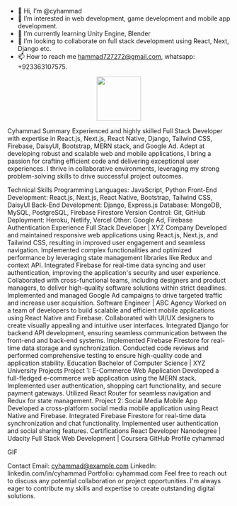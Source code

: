 - 👋 Hi, I’m @cyhammad
- 👀 I’m interested in web development, game development and mobile app development.
- 🌱 I’m currently learning Unity Engine, Blender
- 💞️ I’m looking to collaborate on full stack development using React, Next, Django etc.
- 📫 How to reach me hammad727272@gmail.com, whatsapp: +923363107575.
<div id="header" align="center">
  <img src="https://media.giphy.com/media/M9gbBd9nbDrOTu1Mqx/giphy.gif" width="100"/>
</div>

Cyhammad
Summary
Experienced and highly skilled Full Stack Developer with expertise in React.js, Next.js, React Native, Django, Tailwind CSS, Firebase, DaisyUI, Bootstrap, MERN stack, and Google Ad. Adept at developing robust and scalable web and mobile applications, I bring a passion for crafting efficient code and delivering exceptional user experiences. I thrive in collaborative environments, leveraging my strong problem-solving skills to drive successful project outcomes.

Technical Skills
Programming Languages: JavaScript, Python
Front-End Development: React.js, Next.js, React Native, Bootstrap, Tailwind CSS, DaisyUI
Back-End Development: Django, Express.js
Database: MongoDB, MySQL, PostgreSQL, Firebase Firestore
Version Control: Git, GitHub
Deployment: Heroku, Netlify, Vercel
Other: Google Ad, Firebase Authentication
Experience
Full Stack Developer | XYZ Company
Developed and maintained responsive web applications using React.js, Next.js, and Tailwind CSS, resulting in improved user engagement and seamless navigation.
Implemented complex functionalities and optimized performance by leveraging state management libraries like Redux and context API.
Integrated Firebase for real-time data syncing and user authentication, improving the application's security and user experience.
Collaborated with cross-functional teams, including designers and product managers, to deliver high-quality software solutions within strict deadlines.
Implemented and managed Google Ad campaigns to drive targeted traffic and increase user acquisition.
Software Engineer | ABC Agency
Worked on a team of developers to build scalable and efficient mobile applications using React Native and Firebase.
Collaborated with UI/UX designers to create visually appealing and intuitive user interfaces.
Integrated Django for backend API development, ensuring seamless communication between the front-end and back-end systems.
Implemented Firebase Firestore for real-time data storage and synchronization.
Conducted code reviews and performed comprehensive testing to ensure high-quality code and application stability.
Education
Bachelor of Computer Science | XYZ University
Projects
Project 1: E-Commerce Web Application
Developed a full-fledged e-commerce web application using the MERN stack.
Implemented user authentication, shopping cart functionality, and secure payment gateways.
Utilized React Router for seamless navigation and Redux for state management.
Project 2: Social Media Mobile App
Developed a cross-platform social media mobile application using React Native and Firebase.
Integrated Firebase Firestore for real-time data synchronization and chat functionality.
Implemented user authentication and social sharing features.
Certifications
React Developer Nanodegree | Udacity
Full Stack Web Development | Coursera
GitHub Profile
cyhammad

GIF

Contact
Email: cyhammad@example.com
LinkedIn: linkedin.com/in/cyhammad
Portfolio: cyhammad.com
Feel free to reach out to discuss any potential collaboration or project opportunities. I'm always eager to contribute my skills and expertise to create outstanding digital solutions.
<!---
cyhammad/cyhammad is a ✨ special ✨ repository because its `README.md` (this file) appears on your GitHub profile.
You can click the Preview link to take a look at your changes.
--->
